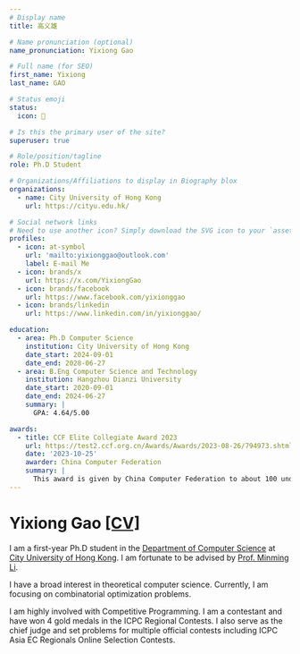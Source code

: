 ```yaml
---
# Display name
title: 高义雄

# Name pronunciation (optional)
name_pronunciation: Yixiong Gao

# Full name (for SEO)
first_name: Yixiong
last_name: GAO

# Status emoji
status:
  icon: 📖

# Is this the primary user of the site?
superuser: true

# Role/position/tagline
role: Ph.D Student

# Organizations/Affiliations to display in Biography blox
organizations:
  - name: City University of Hong Kong
    url: https://cityu.edu.hk/

# Social network links
# Need to use another icon? Simply download the SVG icon to your `assets/media/icons/` folder.
profiles:
  - icon: at-symbol
    url: 'mailto:yixionggao@outlook.com'
    label: E-mail Me
  - icon: brands/x
    url: https://x.com/YixiongGao
  - icon: brands/facebook
    url: https://www.facebook.com/yixionggao
  - icon: brands/linkedin
    url: https://www.linkedin.com/in/yixionggao/   

education:
  - area: Ph.D Computer Science 
    institution: City University of Hong Kong
    date_start: 2024-09-01
    date_end: 2028-06-27
  - area: B.Eng Computer Science and Technology
    institution: Hangzhou Dianzi University
    date_start: 2020-09-01
    date_end: 2024-06-27
    summary: |
      GPA: 4.64/5.00

awards:
  - title: CCF Elite Collegiate Award 2023
    url: https://test2.ccf.org.cn/Awards/Awards/2023-08-26/794973.shtml
    date: '2023-10-25'
    awarder: China Computer Federation
    summary: |
      This award is given by China Computer Federation to about 100 undergraduate students in China with excellent academic performance and outstanding performance in scientific research practices each year.
---
```


# Yixiong Gao [[CV]](resume.pdf)

I am a first-year Ph.D student in the [Department of Computer Science](https://www.cs.cityu.edu.hk/) at [City University of Hong Kong](https://www.cityu.edu.hk/). I am fortunate to be advised by [Prof. Minming Li](https://www.cs.cityu.edu.hk/~minmli/). 

I have a broad interest in theoretical computer science. Currently, I am focusing on combinatorial optimization problems.

I am highly involved with Competitive Programming. I am a contestant and have won 4 gold medals in the ICPC Regional Contests. I also serve as the chief judge and set problems for multiple official contests including ICPC Asia EC Regionals Online Selection Contests. 
